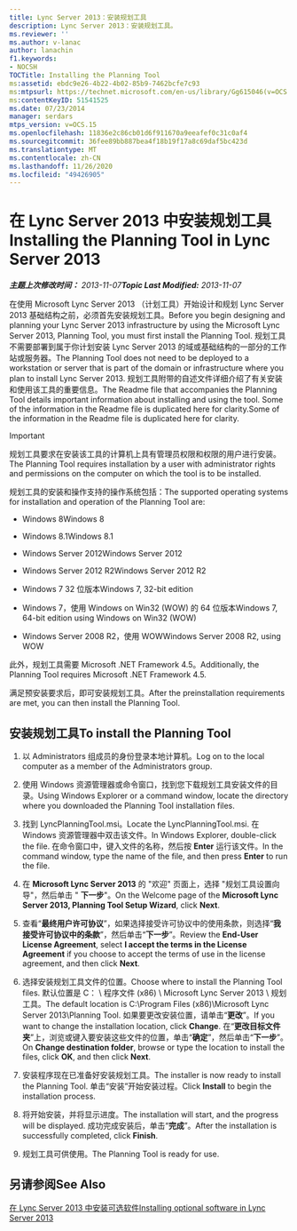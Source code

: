 ```yaml
---
title: Lync Server 2013：安装规划工具
description: Lync Server 2013：安装规划工具。
ms.reviewer: ''
ms.author: v-lanac
author: lanachin
f1.keywords:
- NOCSH
TOCTitle: Installing the Planning Tool
ms:assetid: ebdc9e26-4b22-4b02-85b9-7462bcfe7c93
ms:mtpsurl: https://technet.microsoft.com/en-us/library/Gg615046(v=OCS.15)
ms:contentKeyID: 51541525
ms.date: 07/23/2014
manager: serdars
mtps_version: v=OCS.15
ms.openlocfilehash: 11836e2c86cb01d6f911670a9eeafef0c31c0af4
ms.sourcegitcommit: 36fee89bb887bea4f18b19f17a8c69daf5bc423d
ms.translationtype: MT
ms.contentlocale: zh-CN
ms.lasthandoff: 11/26/2020
ms.locfileid: "49426905"
---
```

# <a name="installing-the-planning-tool-in-lync-server-2013"></a><span data-ttu-id="a75fa-103">在 Lync Server 2013 中安装规划工具</span><span class="sxs-lookup"><span data-stu-id="a75fa-103">Installing the Planning Tool in Lync Server 2013</span></span>

<div data-xmlns="http://www.w3.org/1999/xhtml">

<div class="topic" data-xmlns="http://www.w3.org/1999/xhtml" data-msxsl="urn:schemas-microsoft-com:xslt" data-cs="https://msdn.microsoft.com/">

<div data-asp="https://msdn2.microsoft.com/asp">



</div>

<div id="mainSection">

<div id="mainBody"><span data-ttu-id="a75fa-104">

<span> </span></span><span class="sxs-lookup"><span data-stu-id="a75fa-104">

<span> </span></span></span>

<span data-ttu-id="a75fa-105">_**主题上次修改时间：** 2013-11-07_</span><span class="sxs-lookup"><span data-stu-id="a75fa-105">_**Topic Last Modified:** 2013-11-07_</span></span>

<span data-ttu-id="a75fa-106">在使用 Microsoft Lync Server 2013 （计划工具）开始设计和规划 Lync Server 2013 基础结构之前，必须首先安装规划工具。</span><span class="sxs-lookup"><span data-stu-id="a75fa-106">Before you begin designing and planning your Lync Server 2013 infrastructure by using the Microsoft Lync Server 2013, Planning Tool, you must first install the Planning Tool.</span></span> <span data-ttu-id="a75fa-107">规划工具不需要部署到属于你计划安装 Lync Server 2013 的域或基础结构的一部分的工作站或服务器。</span><span class="sxs-lookup"><span data-stu-id="a75fa-107">The Planning Tool does not need to be deployed to a workstation or server that is part of the domain or infrastructure where you plan to install Lync Server 2013.</span></span> <span data-ttu-id="a75fa-108">规划工具附带的自述文件详细介绍了有关安装和使用该工具的重要信息。</span><span class="sxs-lookup"><span data-stu-id="a75fa-108">The Readme file that accompanies the Planning Tool details important information about installing and using the tool.</span></span> <span data-ttu-id="a75fa-109">Some of the information in the Readme file is duplicated here for clarity.</span><span class="sxs-lookup"><span data-stu-id="a75fa-109">Some of the information in the Readme file is duplicated here for clarity.</span></span>

<div>


> [!IMPORTANT]  
> <span data-ttu-id="a75fa-110">规划工具要求在安装该工具的计算机上具有管理员权限和权限的用户进行安装。</span><span class="sxs-lookup"><span data-stu-id="a75fa-110">The Planning Tool requires installation by a user with administrator rights and permissions on the computer on which the tool is to be installed.</span></span>



</div>

<span data-ttu-id="a75fa-111">规划工具的安装和操作支持的操作系统包括：</span><span class="sxs-lookup"><span data-stu-id="a75fa-111">The supported operating systems for installation and operation of the Planning Tool are:</span></span>

  - <span data-ttu-id="a75fa-112">Windows 8</span><span class="sxs-lookup"><span data-stu-id="a75fa-112">Windows 8</span></span>

  - <span data-ttu-id="a75fa-113">Windows 8.1</span><span class="sxs-lookup"><span data-stu-id="a75fa-113">Windows 8.1</span></span>

  - <span data-ttu-id="a75fa-114">Windows Server 2012</span><span class="sxs-lookup"><span data-stu-id="a75fa-114">Windows Server 2012</span></span>

  - <span data-ttu-id="a75fa-115">Windows Server 2012 R2</span><span class="sxs-lookup"><span data-stu-id="a75fa-115">Windows Server 2012 R2</span></span>

  - <span data-ttu-id="a75fa-116">Windows 7 32 位版本</span><span class="sxs-lookup"><span data-stu-id="a75fa-116">Windows 7, 32-bit edition</span></span>

  - <span data-ttu-id="a75fa-117">Windows 7，使用 Windows on Win32 (WOW) 的 64 位版本</span><span class="sxs-lookup"><span data-stu-id="a75fa-117">Windows 7, 64-bit edition using Windows on Win32 (WOW)</span></span>

  - <span data-ttu-id="a75fa-118">Windows Server 2008 R2，使用 WOW</span><span class="sxs-lookup"><span data-stu-id="a75fa-118">Windows Server 2008 R2, using WOW</span></span>

<span data-ttu-id="a75fa-119">此外，规划工具需要 Microsoft .NET Framework 4.5。</span><span class="sxs-lookup"><span data-stu-id="a75fa-119">Additionally, the Planning Tool requires Microsoft .NET Framework 4.5.</span></span>

<span data-ttu-id="a75fa-120">满足预安装要求后，即可安装规划工具。</span><span class="sxs-lookup"><span data-stu-id="a75fa-120">After the preinstallation requirements are met, you can then install the Planning Tool.</span></span>

<div>

## <a name="to-install-the-planning-tool"></a><span data-ttu-id="a75fa-121">安装规划工具</span><span class="sxs-lookup"><span data-stu-id="a75fa-121">To install the Planning Tool</span></span>

1.  <span data-ttu-id="a75fa-122">以 Administrators 组成员的身份登录本地计算机。</span><span class="sxs-lookup"><span data-stu-id="a75fa-122">Log on to the local computer as a member of the Administrators group.</span></span>

2.  <span data-ttu-id="a75fa-123">使用 Windows 资源管理器或命令窗口，找到您下载规划工具安装文件的目录。</span><span class="sxs-lookup"><span data-stu-id="a75fa-123">Using Windows Explorer or a command window, locate the directory where you downloaded the Planning Tool installation files.</span></span>

3.  <span data-ttu-id="a75fa-124">找到 LyncPlanningTool.msi。</span><span class="sxs-lookup"><span data-stu-id="a75fa-124">Locate the LyncPlanningTool.msi.</span></span> <span data-ttu-id="a75fa-125">在 Windows 资源管理器中双击该文件。</span><span class="sxs-lookup"><span data-stu-id="a75fa-125">In Windows Explorer, double-click the file.</span></span> <span data-ttu-id="a75fa-126">在命令窗口中，键入文件的名称，然后按 **Enter** 运行该文件。</span><span class="sxs-lookup"><span data-stu-id="a75fa-126">In the command window, type the name of the file, and then press **Enter** to run the file.</span></span>

4.  <span data-ttu-id="a75fa-127">在 **Microsoft Lync Server 2013** 的 "欢迎" 页面上，选择 "规划工具设置向导"，然后单击 " **下一步**"。</span><span class="sxs-lookup"><span data-stu-id="a75fa-127">On the Welcome page of the **Microsoft Lync Server 2013, Planning Tool Setup Wizard**, click **Next**.</span></span>

5.  <span data-ttu-id="a75fa-128">查看“**最终用户许可协议**”，如果选择接受许可协议中的使用条款，则选择“**我接受许可协议中的条款**”，然后单击“**下一步**”。</span><span class="sxs-lookup"><span data-stu-id="a75fa-128">Review the **End-User License Agreement**, select **I accept the terms in the License Agreement** if you choose to accept the terms of use in the license agreement, and then click **Next**.</span></span>

6.  <span data-ttu-id="a75fa-129">选择安装规划工具文件的位置。</span><span class="sxs-lookup"><span data-stu-id="a75fa-129">Choose where to install the Planning Tool files.</span></span> <span data-ttu-id="a75fa-130">默认位置是 C： \\ 程序文件 (x86) \\ Microsoft Lync Server 2013 \\ 规划工具。</span><span class="sxs-lookup"><span data-stu-id="a75fa-130">The default location is C:\\Program Files (x86)\\Microsoft Lync Server 2013\\Planning Tool.</span></span> <span data-ttu-id="a75fa-131">如果要更改安装位置，请单击“**更改**”。</span><span class="sxs-lookup"><span data-stu-id="a75fa-131">If you want to change the installation location, click **Change**.</span></span> <span data-ttu-id="a75fa-132">在“**更改目标文件夹**”上，浏览或键入要安装这些文件的位置，单击“**确定**”，然后单击“**下一步**”。</span><span class="sxs-lookup"><span data-stu-id="a75fa-132">On **Change destination folder**, browse or type the location to install the files, click **OK**, and then click **Next**.</span></span>

7.  <span data-ttu-id="a75fa-133">安装程序现在已准备好安装规划工具。</span><span class="sxs-lookup"><span data-stu-id="a75fa-133">The installer is now ready to install the Planning Tool.</span></span> <span data-ttu-id="a75fa-134">单击“安装”开始安装过程。</span><span class="sxs-lookup"><span data-stu-id="a75fa-134">Click **Install** to begin the installation process.</span></span>

8.  <span data-ttu-id="a75fa-135">将开始安装，并将显示进度。</span><span class="sxs-lookup"><span data-stu-id="a75fa-135">The installation will start, and the progress will be displayed.</span></span> <span data-ttu-id="a75fa-136">成功完成安装后，单击“**完成**”。</span><span class="sxs-lookup"><span data-stu-id="a75fa-136">After the installation is successfully completed, click **Finish**.</span></span>

9.  <span data-ttu-id="a75fa-137">规划工具可供使用。</span><span class="sxs-lookup"><span data-stu-id="a75fa-137">The Planning Tool is ready for use.</span></span>

</div>

<div>

## <a name="see-also"></a><span data-ttu-id="a75fa-138">另请参阅</span><span class="sxs-lookup"><span data-stu-id="a75fa-138">See Also</span></span>


[<span data-ttu-id="a75fa-139">在 Lync Server 2013 中安装可选软件</span><span class="sxs-lookup"><span data-stu-id="a75fa-139">Installing optional software in Lync Server 2013</span></span>](lync-server-2013-installing-optional-software.md)  
  

<span data-ttu-id="a75fa-140"></div>

</div>

<span> </span>

</div>

</div>

</span><span class="sxs-lookup"><span data-stu-id="a75fa-140"></div>

</div>

<span> </span>

</div>

</div>

</span></span></div>

